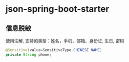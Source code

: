 # json-spring-boot-starter

## 信息脱敏

使用注解, 支持的类型：姓名，手机，邮箱，身份证, 生日, 密码

```java
@Sensitive(value=SensitiveType.CHINESE_NAME)
private String phone;
```
